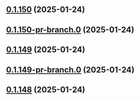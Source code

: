 ## [0.1.150](https://github.com/latha-414/AWS-CICD-web-app/compare/v0.1.150-pr-branch.0...v0.1.150) (2025-01-24)



## [0.1.150-pr-branch.0](https://github.com/latha-414/AWS-CICD-web-app/compare/v0.1.149...v0.1.150-pr-branch.0) (2025-01-24)



## [0.1.149](https://github.com/latha-414/AWS-CICD-web-app/compare/v0.1.149-pr-branch.0...v0.1.149) (2025-01-24)



## [0.1.149-pr-branch.0](https://github.com/latha-414/AWS-CICD-web-app/compare/v0.1.148...v0.1.149-pr-branch.0) (2025-01-24)



## [0.1.148](https://github.com/latha-414/AWS-CICD-web-app/compare/v0.1.148-pr-branch.0...v0.1.148) (2025-01-24)



